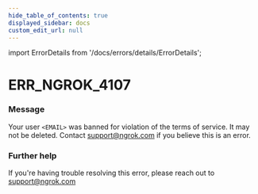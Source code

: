 ```yaml
---
hide_table_of_contents: true
displayed_sidebar: docs
custom_edit_url: null
---
```


import ErrorDetails from '/docs/errors/details/ErrorDetails';

# ERR_NGROK_4107

### Message
Your user `<EMAIL>` was banned for violation of the terms of service. It may not be deleted. Contact support@ngrok.com if you believe this is an error.

### Further help
If you're having trouble resolving this error, please reach out to [support@ngrok.com](mailto:support@ngrok.com?subject=Help%20with%20ERR_NGROK_4107)

<ErrorDetails error='err_ngrok_4107' />
